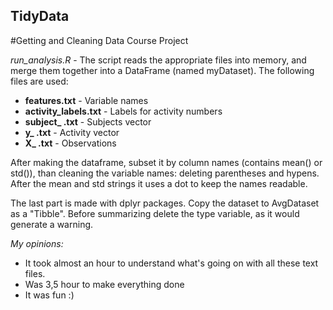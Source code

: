 ## TidyData
#Getting and Cleaning Data Course Project

*run_analysis.R* - The script reads the appropriate files into memory, and merge them together into a DataFrame (named myDataset). The following files are used:
* **features.txt** - Variable names
* **activity_labels.txt** - Labels for activity numbers
* **subject_ .txt** - Subjects vector
* **y_ .txt** - Activity vector
* **X_ .txt** - Observations

After making the dataframe, subset it by column names (contains mean() or std()), than cleaning the variable names: deleting parentheses and hypens. After the mean and std strings it uses a dot to keep the names readable.

The last part is made with dplyr packages. Copy the dataset to AvgDataset as a "Tibble". Before summarizing delete the type variable, as it would generate a warning. 

*My opinions:*
- It took almost an hour to understand what's going on with all these text files.
- Was 3,5 hour to make everything done
- It was fun :)
